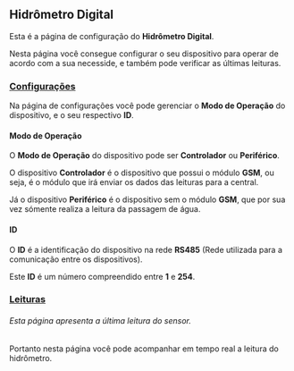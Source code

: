 ## Hidrômetro Digital

Esta é a página de configuração do **Hidrômetro Digital**.

Nesta página você consegue configurar o seu dispositivo para operar de acordo com a sua necesside,
e também pode verificar as últimas leituras.


### [Configurações](/settings.html)

Na página de configurações você pode gerenciar o **Modo de Operação** do dispositivo, e o seu respectivo **ID**.

#### Modo de Operação

O **Modo de Operação** do dispositivo pode ser **Controlador** ou **Periférico**.

O dispositivo **Controlador** é o dispositivo que possui o módulo **GSM**, ou seja, é o módulo que irá enviar os dados das leituras para a central.

Já o dispositivo **Periférico** é o dispositivo sem o módulo **GSM**, que por sua vez sómente realiza a leitura da passagem de água.

#### ID

O **ID** é a identificação do dispositivo na rede **RS485** (Rede utilizada para a comunicação entre os dispositivos).

Este **ID** é um número compreendido entre **1** e **254**.

### [Leituras](/readings.html)

###### Esta página apresenta a última leitura do sensor.

Portanto nesta página você pode acompanhar em tempo real a leitura do hidrômetro.

